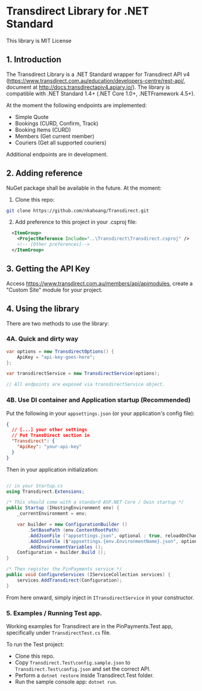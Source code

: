 # Transdirect Library for .NET Standard

This library is MIT License

## 1. Introduction

The Transdirect Library is a .NET Standard wrapper for Transdirect API v4 (https://www.transdirect.com.au/education/developers-centre/rest-api/, document at http://docs.transdirectapiv4.apiary.io/). The library is compatible with .NET Standard 1.4+ (.NET Core 1.0+, .NETFramework 4.5+).

At the moment the following endpoints are implemented:

- Simple Quote
- Bookings (CURD, Confirm, Track)
- Booking Items (CURD)
- Members (Get current member)
- Couriers (Get all supported couriers)

Additional endpoints are in development.

## 2. Adding reference

NuGet package shall be available in the future. At the moment:

1. Clone this repo:

```bash
git clone https://github.com/nkahoang/Transdirect.git
```

2. Add preference to this project in your .csproj file:

```xml
  <ItemGroup>
    <ProjectReference Include="..\Transdirect\Transdirect.csproj" />
    <!-- [Other preferences]-->
  </ItemGroup>
```

## 3. Getting the API Key

Access https://www.transdirect.com.au/members/api/apimodules, create a "Custom Site" module for your project.

## 4. Using the library

There are two methods to use the library:

### 4A. Quick and dirty way

```csharp
var options = new TransdirectOptions() {
    ApiKey = "api-key-goes-here";
};

var transdirectService = new TransdirectService(options);

// All endpoints are exposed via transdirectService object.
```

### 4B. Use DI container and Application startup (Recommended)

Put the following in your `appsettings.json` (or your application's config file):

```json
{
  // [...] your other settings
  // Put TransDirect section in
  "Transdirect": {
    "ApiKey": "your-api-key"
  }
}
```

Then in your application initialization:

```csharp

// in your Startup.cs
using Transdirect.Extensions;

/* This should come with a standard ASP.NET Core / Owin startup */
public Startup (IHostingEnvironment env) {
    _currentEnvironment = env;

    var builder = new ConfigurationBuilder ()
        .SetBasePath (env.ContentRootPath)
        .AddJsonFile ("appsettings.json", optional : true, reloadOnChange : true)
        .AddJsonFile ($"appsettings.{env.EnvironmentName}.json", optional : true)
        .AddEnvironmentVariables ();
    Configuration = builder.Build ();
}

/* Then register the PinPayments service */
public void ConfigureServices (IServiceCollection services) {
    services.AddTransdirect(Configuration);
}

```

From here onward, simply inject in `ITransdirectService` in your constructor.


### 5. Examples / Running Test app.

Working examples for Transdirect are in the PinPayments.Test app, specifically under `TransdirectTest.cs` file. 

To run the Test project:

- Clone this repo.
- Copy `Transdirect.Test\config.sample.json` to `Transdirect.Test\config.json` and set the correct API.
- Perform a `dotnet restore` inside Transdirect.Test folder.
- Run the sample console app: `dotnet run`.
